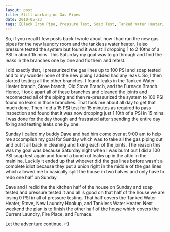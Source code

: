 ```yaml
---
layout: post
title: Still working on Gas Pipes
date: 2010-05-23
tags: [Black Iron Pipe, Pressure Test, Soap Test, Tanked Water Heater, Tankless Water Heater, House, Personal]
---
```

So, if you recall I few posts back I wrote about how I had run the new gas
pipes for the new laundry room and the tankless water heater. I also pressure
tested the system but found it was still dropping 1 to 2 10ths of a PSI in
about 15 mins. This Saturday my goal was to go through and find the leaks in
the branches one by one and fix them and retest.

I did exactly that, I pressurized the gas lines up to 100 PSI and soap tested
and to my wonder none of the new piping I added had any leaks. So, I then
started testing all the other branches. I found leaks in the Tanked Water
Heater branch, Stove branch, Old Stove Branch, and the Furnace Branch. Hence, I
took apart all of these branches and cleaned the joints and reconnected all of
the piping and then re-pressurized the system to 100 PSI found no leaks in
those branches. That took me about all day to get that much done. Then I did a
15 PSI test for 15 minutes as required to pass inspection and found that it was
now dropping just 1 10th of a PSI in 15 mins. I was done for the day though and
frustrated after spending the entire day fixing and testing leaks one by one.

Sunday I called my buddy Dave and had him come over at 9:00 am to help me
accomplish my goal for Sunday which was to take all the gas piping out and put
it all back in cleaning and fixing each of the joints. The reason this was my
goal was because Saturday night when I was burnt out I did a 100 PSI soap test
again and found a bunch of leaks up in the attic in the mainline. Luckily it
ended up that whoever did the gas lines before wasn't a complete idiot because
they put a union right in the middle of the gas lines which allowed me to
basically split the house in two halves and only have to redo one half on
Sunday.

Dave and I redid the the kitchen half of the house on Sunday and soap tested
and pressure tested it and all is good on that half of the house we are losing
0 PSI in all of pressure testing. That half covers the Tanked Water Heater,
Stove, New Laundry Hookup, and Tankless Water Heater. Next weekend the plan is
to finish the other half of the house which covers the Current Laundry, Fire
Place, and Furnace.

Let the adventure continue, :-)
